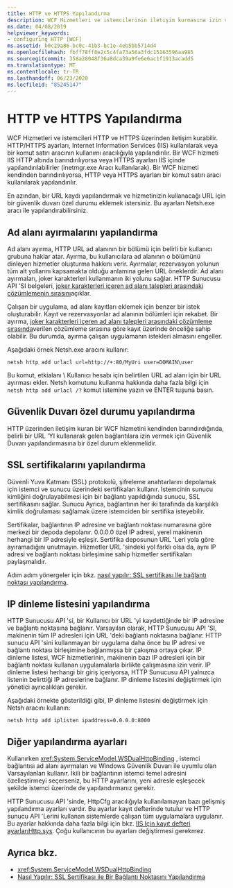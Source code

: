 ```yaml
---
title: HTTP ve HTTPS Yapılandırma
description: WCF Hizmetleri ve istemcilerinin iletişim kurmasına izin vermek için HTTP/HTTPS 'yi nasıl yapılandıracağınızı öğrenin. Netsh.exe kullanarak bir URL kaydı ve güvenlik duvarı özel durumu yapılandırın.
ms.date: 04/08/2019
helpviewer_keywords:
- configuring HTTP [WCF]
ms.assetid: b0c29a86-bc0c-41b3-bc1e-4eb5bb5714d4
ms.openlocfilehash: fbff78ff8e2c5c4fa73a56a3fdc15163596aa985
ms.sourcegitcommit: 358a28048f36a8dca39a9fe6e6ac1f1913acadd5
ms.translationtype: MT
ms.contentlocale: tr-TR
ms.lasthandoff: 06/23/2020
ms.locfileid: "85245147"
---
```

# <a name="configuring-http-and-https"></a>HTTP ve HTTPS Yapılandırma

WCF Hizmetleri ve istemcileri HTTP ve HTTPS üzerinden iletişim kurabilir. HTTP/HTTPS ayarları, Internet Information Services (IIS) kullanılarak veya bir komut satırı aracının kullanımı aracılığıyla yapılandırılır. Bir WCF hizmeti IIS HTTP altında barındırılıyorsa veya HTTPS ayarları IIS içinde yapılandırılabilirler (inetmgr.exe Aracı kullanılarak). Bir WCF hizmeti kendinden barındırılıyorsa, HTTP veya HTTPS ayarları bir komut satırı aracı kullanılarak yapılandırılır.

En azından, bir URL kaydı yapılandırmak ve hizmetinizin kullanacağı URL için bir güvenlik duvarı özel durumu eklemek istersiniz. Bu ayarları Netsh.exe aracı ile yapılandırabilirsiniz.

## <a name="configuring-namespace-reservations"></a>Ad alanı ayırmalarını yapılandırma

Ad alanı ayırma, HTTP URL ad alanının bir bölümü için belirli bir kullanıcı grubuna haklar atar. Ayırma, bu kullanıcılara ad alanının o bölümünü dinleyen hizmetler oluşturma hakkını verir. Ayırmalar, rezervasyon yolunun tüm alt yollarını kapsamakta olduğu anlamına gelen URL öneklerdir. Ad alanı ayırmaları, joker karakterleri kullanmanın iki yolunu sağlar. HTTP Sunucusu API 'SI belgeleri, [joker karakterleri içeren ad alanı talepleri arasındaki çözümlemenin sırasını](/windows/desktop/Http/routing-incoming-requests)açıklar.

Çalışan bir uygulama, ad alanı kayıtları eklemek için benzer bir istek oluşturabilir. Kayıt ve rezervasyonlar ad alanının bölümleri için rekabet. Bir ayırma, [joker karakterleri içeren ad alanı talepleri arasındaki çözümleme sırasında](/windows/desktop/Http/routing-incoming-requests)verilen çözümleme sırasına göre kayıt üzerinde önceliğe sahip olabilir. Bu durumda, ayırma çalışan uygulamanın istekleri almasını engeller.

Aşağıdaki örnek Netsh.exe aracını kullanır:

```console
netsh http add urlacl url=http://+:80/MyUri user=DOMAIN\user
```

Bu komut, etkialanı \ Kullanıcı hesabı için belirtilen URL ad alanı için bir URL ayırması ekler. Netsh komutunu kullanma hakkında daha fazla bilgi için `netsh http add urlacl /?` komut istemine yazın ve ENTER tuşuna basın.

## <a name="configuring-a-firewall-exception"></a>Güvenlik Duvarı özel durumu yapılandırma

HTTP üzerinden iletişim kuran bir WCF hizmetini kendinden barındırdığında, belirli bir URL 'YI kullanarak gelen bağlantılara izin vermek için Güvenlik Duvarı yapılandırmasına bir özel durum eklenmelidir.

## <a name="configuring-ssl-certificates"></a>SSL sertifikalarını yapılandırma

Güvenli Yuva Katmanı (SSL) protokolü, şifreleme anahtarlarını depolamak için istemci ve sunucu üzerindeki sertifikaları kullanır. İstemcinin sunucu kimliğini doğrulayabilmesi için bir bağlantı yapıldığında sunucu, SSL sertifikasını sağlar. Sunucu Ayrıca, bağlantının her iki tarafında da karşılıklı kimlik doğrulaması sağlamak üzere istemciden bir sertifika isteyebilir.

Sertifikalar, bağlantının IP adresine ve bağlantı noktası numarasına göre merkezi bir depoda depolanır. 0.0.0.0 özel IP adresi, yerel makinenin herhangi bir IP adresiyle eşleşir. Sertifika deposunun URL 'Leri yola göre ayıramadığını unutmayın. Hizmetler URL 'sindeki yol farklı olsa da, aynı IP adresi ve bağlantı noktası birleşimine sahip hizmetler sertifikaları paylaşmalıdır.

Adım adım yönergeler için bkz. [nasıl yapılır: SSL sertifikası Ile bağlantı noktası yapılandırma](how-to-configure-a-port-with-an-ssl-certificate.md).

## <a name="configuring-the-ip-listen-list"></a>IP dinleme listesini yapılandırma

HTTP Sunucusu API 'si, bir Kullanıcı bir URL 'yi kaydettiğinde bir IP adresine ve bağlantı noktasına bağlanır. Varsayılan olarak, HTTP Sunucusu API 'SI, makinenin tüm IP adresleri için URL 'deki bağlantı noktasına bağlanır. HTTP sunucu API 'sini kullanmayan bir uygulama daha önce bu IP adresi ve bağlantı noktası birleşimine bağlanmışsa bir çakışma ortaya çıkar. IP dinleme listesi, WCF hizmetlerinin, makinenin bazı IP adresleri için bir bağlantı noktası kullanan uygulamalarla birlikte çalışmasına izin verir. IP dinleme listesi herhangi bir giriş içeriyorsa, HTTP Sunucusu API yalnızca listenin belirttiği IP adreslerine bağlanır. IP dinleme listesini değiştirmek için yönetici ayrıcalıkları gerekir.

Aşağıdaki örnekte gösterildiği gibi, IP dinleme listesini değiştirmek için Netsh aracını kullanın:

```console
netsh http add iplisten ipaddress=0.0.0.0:8000
```

## <a name="other-configuration-settings"></a>Diğer yapılandırma ayarları

Kullanırken <xref:System.ServiceModel.WSDualHttpBinding> , istemci bağlantısı ad alanı ayırmaları ve Windows Güvenlik Duvarı ile uyumlu olan Varsayılanları kullanır. İkili bir bağlantının istemci temel adresini özelleştirmeyi seçerseniz, bu HTTP ayarlarını, yeni adresle eşleşecek şekilde istemci üzerinde de yapılandırmanız gerekir.

HTTP Sunucusu API 'sinde, HttpCfg aracılığıyla kullanılamayan bazı gelişmiş yapılandırma ayarları vardır. Bu ayarlar kayıt defterinde tutulur ve HTTP sunucu API 'Lerini kullanan sistemlerde çalışan tüm uygulamalara uygulanır. Bu ayarlar hakkında daha fazla bilgi için bkz. [IIS Için kayıt defteri ayarlarıHttp.sys](https://support.microsoft.com/help/820129/http-sys-registry-settings-for-windows). Çoğu kullanıcının bu ayarları değiştirmesi gerekmez.

## <a name="see-also"></a>Ayrıca bkz.

- <xref:System.ServiceModel.WSDualHttpBinding>
- [Nasıl Yapılır: SSL Sertifikası ile Bir Bağlantı Noktasını Yapılandırma](how-to-configure-a-port-with-an-ssl-certificate.md)
